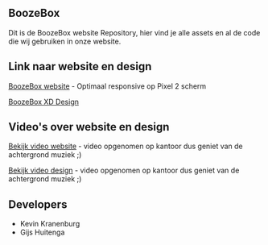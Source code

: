 ## BoozeBox

Dit is de BoozeBox website Repository, hier vind je alle assets en al de code die wij gebruiken in onze website.

## Link naar website en design

[BoozeBox website](http://25953.hosts2.ma-cloud.nl/bewijzenmap/KID/boozebox/public/index.html) - Optimaal responsive op Pixel 2 scherm

[BoozeBox XD Design](https://xd.adobe.com/view/dee20c5a-bc62-4bf2-47ca-9fbeebac4492-a8d3/grid)

## Video's over website en design

[Bekijk video website](https://youtu.be/zaQI31gz6PQ) - video opgenomen op kantoor dus geniet van de achtergrond muziek ;)

[Bekijk video design](https://youtu.be/jHPAIKyGQ7Y) - video opgenomen op kantoor dus geniet van de achtergrond muziek ;)

## Developers

- Kevin Kranenburg
- Gijs Huitenga
